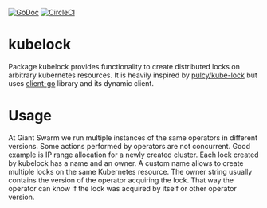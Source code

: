 [![GoDoc](https://godoc.org/github.com/giantswarm/kubelock?status.svg)](http://godoc.org/github.com/giantswarm/kubelock) [![CircleCI](https://circleci.com/gh/giantswarm/kubelock.svg?style=shield)](https://circleci.com/gh/giantswarm/kubelock)

# kubelock

Package kubelock provides functionality to create distributed locks on
arbitrary kubernetes resources. It is heavily inspired by [pulcy/kube-lock] but
uses [client-go] library and its dynamic client.

# Usage

At Giant Swarm we run multiple instances of the same operators in different
versions. Some actions performed by operators are not concurrent. Good example
is IP range allocation for a newly created cluster. Each lock created by
kubelock has a name and an owner. A custom name allows to create multiple locks
on the same Kubernetes resource. The owner string usually contains the version
of the operator acquiring the lock. That way the operator can know if the lock
was acquired by itself or other operator version.

[client-go]: https://github.com/kubernetes/client-go
[pulcy/kube-lock]: https://github.com/pulcy/kube-lock
